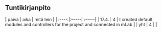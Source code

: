 ## Tuntikirjanpito

| päivä | aika | mitä tein  |
| :----:|:–----| :-----|
| 17.4. | 4    | I created default modules and controllers for the project and connected in mLab |
| yht   | 4    | |
